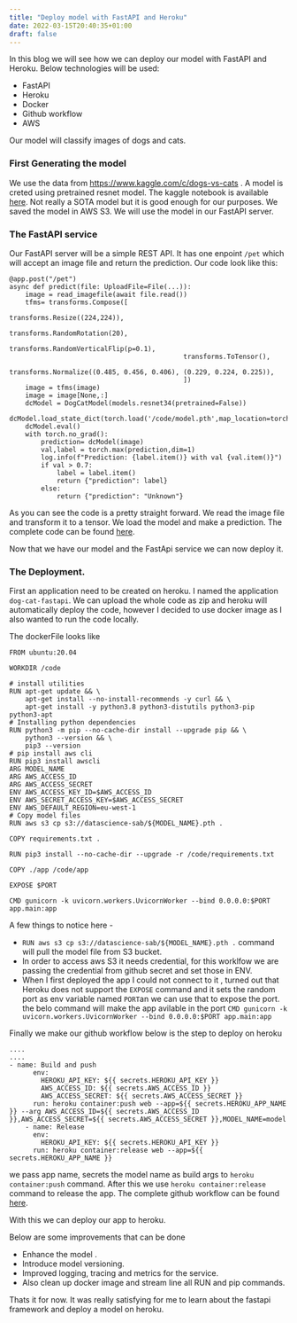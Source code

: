 ```yaml
---
title: "Deploy model with FastAPI and Heroku"
date: 2022-03-15T20:40:35+01:00
draft: false
---
```


In this blog we will see how we can deploy our model with FastAPI and Heroku. Below technologies will be used:

* FastAPI
* Heroku
* Docker
* Github workflow
* AWS

Our model will classify images of dogs and cats.
### First Generating the model

We use the data from https://www.kaggle.com/c/dogs-vs-cats . A model is creted using pretrained resnet model. The kaggle notebook is available [here](https://www.kaggle.com/sabz2301/dog-vs-cat). Not really a SOTA model but it is good enough for our purposes.
We saved the model in AWS S3. We will use the model in our FastAPI server.

### The FastAPI service

Our FastAPI server will be a simple REST API. It has one enpoint `/pet` which will accept an image file and return the prediction. Our code look like this:

```
@app.post("/pet")
async def predict(file: UploadFile=File(...)):
    image = read_imagefile(await file.read())
    tfms= transforms.Compose([
                                            transforms.Resize((224,224)),
                                            transforms.RandomRotation(20),
                                            transforms.RandomVerticalFlip(p=0.1),
                                            transforms.ToTensor(),
                                            transforms.Normalize((0.485, 0.456, 0.406), (0.229, 0.224, 0.225)),
                                            ])
    image = tfms(image)
    image = image[None,:]
    dcModel = DogCatModel(models.resnet34(pretrained=False))
    dcModel.load_state_dict(torch.load('/code/model.pth',map_location=torch.device('cpu')))
    dcModel.eval()
    with torch.no_grad():
        prediction= dcModel(image)
        val,label = torch.max(prediction,dim=1)
        log.info(f"Prediction: {label.item()} with val {val.item()}")
        if val > 0.7:
            label = label.item()
            return {"prediction": label}
        else:
            return {"prediction": "Unknown"}
```
As you can see the code is a pretty straight forward. We read the image file and transform it to a tensor. We load the model and make a prediction.
The complete code can be found [here](https://github.com/njoysubho/fastapi-dog-cat).

Now that we have our model and the FastApi service we can now deploy it.

### The Deployment. 
First an application need to be created on heroku. I named the application `dog-cat-fastapi`.
We can upload the whole code as zip and heroku will automatically deploy the code, however I decided to use docker image as I also wanted to run the code locally.

The dockerFile looks like 
```
FROM ubuntu:20.04

WORKDIR /code

# install utilities
RUN apt-get update && \
    apt-get install --no-install-recommends -y curl && \
    apt-get install -y python3.8 python3-distutils python3-pip python3-apt
# Installing python dependencies
RUN python3 -m pip --no-cache-dir install --upgrade pip && \
    python3 --version && \
    pip3 --version
# pip install aws cli
RUN pip3 install awscli 
ARG MODEL_NAME
ARG AWS_ACCESS_ID
ARG AWS_ACCESS_SECRET
ENV AWS_ACCESS_KEY_ID=$AWS_ACCESS_ID
ENV AWS_SECRET_ACCESS_KEY=$AWS_ACCESS_SECRET
ENV AWS_DEFAULT_REGION=eu-west-1
# Copy model files
RUN aws s3 cp s3://datascience-sab/${MODEL_NAME}.pth .

COPY requirements.txt .

RUN pip3 install --no-cache-dir --upgrade -r /code/requirements.txt

COPY ./app /code/app 

EXPOSE $PORT

CMD gunicorn -k uvicorn.workers.UvicornWorker --bind 0.0.0.0:$PORT app.main:app
```
A few things to notice here - 

* `RUN aws s3 cp s3://datascience-sab/${MODEL_NAME}.pth .` command will pull the model file from S3 bucket.
* In order to access aws S3 it needs credential, for this worklfow we are passing the credential from github secret and set those in ENV. 
* When I first deployed the app I could not connect to it , turned out that Heroku does not support the `EXPOSE` command and it sets the random port as env variable named `PORT`an we can use that to expose the port. the belo command will make the app avilable in  the port
`CMD gunicorn -k uvicorn.workers.UvicornWorker --bind 0.0.0.0:$PORT app.main:app`

Finally we make our github workflow below is the step to deploy on heroku 

```
....
....
- name: Build and push
      env:
        HEROKU_API_KEY: ${{ secrets.HEROKU_API_KEY }}
        AWS_ACCESS_ID: ${{ secrets.AWS_ACCESS_ID }}
        AWS_ACCESS_SECRET: ${{ secrets.AWS_ACCESS_SECRET }}
      run: heroku container:push web --app=${{ secrets.HEROKU_APP_NAME }} --arg AWS_ACCESS_ID=${{ secrets.AWS_ACCESS_ID }},AWS_ACCESS_SECRET=${{ secrets.AWS_ACCESS_SECRET }},MODEL_NAME=model
    - name: Release
      env:
        HEROKU_API_KEY: ${{ secrets.HEROKU_API_KEY }}
      run: heroku container:release web --app=${{ secrets.HEROKU_APP_NAME }}  
```
we pass app name, secrets the model name as build args to `heroku container:push` command.
After this we use `heroku container:release` command to release the app.
The complete github workflow can be found [here](https://github.com/njoysubho/fastapi-dog-cat/blob/main/.github/workflows/build-release-deploy.yml).

With this we can deploy our app to heroku. 

Below are some improvements that can be done

* Enhance the model .
* Introduce model versioning. 
* Improved logging, tracing and metrics for the service.
* Also clean up docker image and stream line all RUN and pip commands.

Thats it for now. It was really satisfying for me to learn about the fastapi framework and deploy a model on heroku.